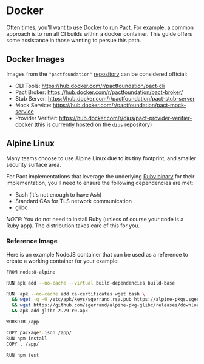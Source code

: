 # Docker

Often times, you'll want to use Docker to run Pact. For example, a common approach is to run all CI builds within a docker container.
This guide offers some assistance in those wanting to persue this path.

## Docker Images

Images from the `"pactfoundation"` [repository] can be considered official:

- CLI Tools: https://hub.docker.com/r/pactfoundation/pact-cli
- Pact Broker: https://hub.docker.com/r/pactfoundation/pact-broker/
- Stub Server: https://hub.docker.com/r/pactfoundation/pact-stub-server
- Mock Service: https://hub.docker.com/r/pactfoundation/pact-mock-service
- Provider Verifier: https://hub.docker.com/r/dius/pact-provider-verifier-docker (this is currently hosted on the `dius` repository)

## Alpine Linux

Many teams choose to use Alpine Linux due to its tiny footprint, and smaller security surface area.

For Pact implementations that leverage the underlying [Ruby binary](/feature_support) for their implementation, you'll need to ensure the following dependencies are met:

- Bash (it's not enough to have Ash)
- Standard CAs for TLS network communication
- glibc

_NOTE_: You do not need to install Ruby (unless of course your code is a Ruby app). The distribution takes care of this for you.

### Reference Image

Here is an example NodeJS container that can be used as a reference to create a working container for your example:

```sh
FROM node:8-alpine

RUN apk add --no-cache --virtual build-dependencies build-base

RUN  apk --no-cache add ca-certificates wget bash \
  && wget -q -O /etc/apk/keys/sgerrand.rsa.pub https://alpine-pkgs.sgerrand.com/sgerrand.rsa.pub \
  && wget https://github.com/sgerrand/alpine-pkg-glibc/releases/download/2.29-r0/glibc-2.29-r0.apk \
  && apk add glibc-2.29-r0.apk

WORKDIR /app

COPY package*.json /app/
RUN npm install
COPY . /app/

RUN npm test
```

[repository]: https://hub.docker.com/u/pactfoundation
